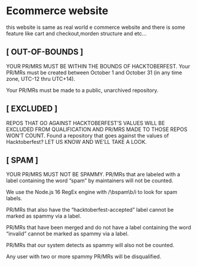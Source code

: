 # Ecommerce website
 this website is same as real world e commerce website and there is some feature like cart and checkout,morden structure and etc...
## [ OUT-OF-BOUNDS ]

YOUR PR/MRS MUST BE WITHIN THE BOUNDS OF HACKTOBERFEST. Your PR/MRs must be created between October 1 and October 31 (in any time zone, UTC-12 thru UTC+14).

Your PR/MRs must be made to a public, unarchived repository.

## [ EXCLUDED ]

REPOS THAT GO AGAINST HACKTOBERFEST’S VALUES WILL BE EXCLUDED FROM QUALIFICATION AND PR/MRS MADE TO THOSE REPOS WON’T COUNT. Found a repository that goes against the values of Hacktoberfest? LET US KNOW AND WE’LL TAKE A LOOK.

## [ SPAM ]

YOUR PR/MRS MUST NOT BE SPAMMY. PR/MRs that are labeled with a label containing the word “spam” by maintainers will not be counted.

We use the Node.js 16 RegEx engine with /\bspam\b/i to look for spam labels.

PR/MRs that also have the “hacktoberfest-accepted” label cannot be marked as spammy via a label.

PR/MRs that have been merged and do not have a label containing the word “invalid” cannot be marked as spammy via a label.

PR/MRs that our system detects as spammy will also not be counted.

Any user with two or more spammy PR/MRs will be disqualified.
